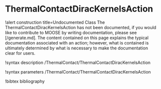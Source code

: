 <!-- MOOSE Documentation Stub: Remove this when content is added. -->

# ThermalContactDiracKernelsAction

!alert construction title=Undocumented Class
The ThermalContactDiracKernelsAction has not been documented, if you would like to contribute to MOOSE by writing
documentation, please see [/generate.md]. The content contained on this page explains the typical
documentation associated with an action; however, what is contained is ultimately determined by what
is necessary to make the documentation clear for users.

!syntax description /ThermalContact/ThermalContactDiracKernelsAction

!syntax parameters /ThermalContact/ThermalContactDiracKernelsAction

!bibtex bibliography
